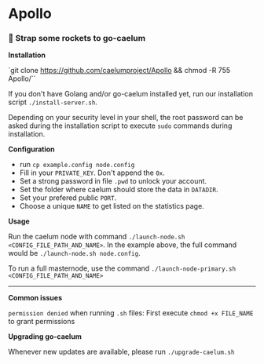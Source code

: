 # Apollo

### :rocket: Strap some rockets to go-caelum

**Installation**

`git clone https://github.com/caelumproject/Apollo && chmod -R 755 Apollo/``

If you don't have Golang and/or go-caelum installed yet, run our installation script `./install-server.sh`.

Depending on your security level in your shell, the root password can be asked during the installation script to execute `sudo` commands during installation.

**Configuration**

  - run `cp example.config node.config`
  - Fill in your `PRIVATE_KEY`. Don't append the `0x`.
  - Set a strong password in file `.pwd` to unlock your account.
  - Set the folder where caelum should store the data in `DATADIR`.
  - Set your prefered public `PORT`.
  - Choose a unique `NAME` to get listed on the statistics page.

**Usage**

Run the caelum node with command `./launch-node.sh <CONFIG_FILE_PATH_AND_NAME>`.
In the example above, the full command would be `./launch-node.sh node.config`.

To run a full masternode, use the command `./launch-node-primary.sh <CONFIG_FILE_PATH_AND_NAME>`

---

**Common issues**

`permission denied` when running `.sh` files: First execute `chmod +x FILE_NAME` to grant permissions

**Upgrading go-caelum**

Whenever new updates are available, please run `./upgrade-caelum.sh`
